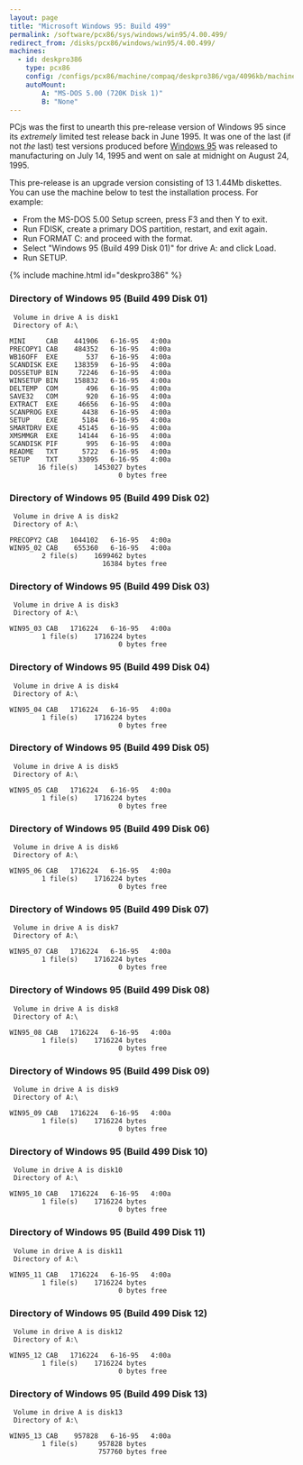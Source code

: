 ```yaml
---
layout: page
title: "Microsoft Windows 95: Build 499"
permalink: /software/pcx86/sys/windows/win95/4.00.499/
redirect_from: /disks/pcx86/windows/win95/4.00.499/
machines:
  - id: deskpro386
    type: pcx86
    config: /configs/pcx86/machine/compaq/deskpro386/vga/4096kb/machine.xml
    autoMount:
        A: "MS-DOS 5.00 (720K Disk 1)"
        B: "None"
---
```


PCjs was the first to unearth this pre-release version of Windows 95 since its *extremely* limited
test release back in June 1995.  It was one of the last (if not *the* last) test versions produced before
[Windows 95](/software/pcx86/sys/windows/win95/4.00.950/) was released to manufacturing on July 14, 1995 and went on sale
at midnight on August 24, 1995.

This pre-release is an upgrade version consisting of 13 1.44Mb diskettes.  You can use the machine below to test the
installation process.  For example:

- From the MS-DOS 5.00 Setup screen, press F3 and then Y to exit.
- Run FDISK, create a primary DOS partition, restart, and exit again.
- Run FORMAT C: and proceed with the format.
- Select "Windows 95 (Build 499 Disk 01)" for drive A: and click Load.
- Run SETUP.

{% include machine.html id="deskpro386" %}

### Directory of Windows 95 (Build 499 Disk 01)

     Volume in drive A is disk1
     Directory of A:\

    MINI     CAB    441906   6-16-95   4:00a
    PRECOPY1 CAB    484352   6-16-95   4:00a
    WB16OFF  EXE       537   6-16-95   4:00a
    SCANDISK EXE    138359   6-16-95   4:00a
    DOSSETUP BIN     72246   6-16-95   4:00a
    WINSETUP BIN    158832   6-16-95   4:00a
    DELTEMP  COM       496   6-16-95   4:00a
    SAVE32   COM       920   6-16-95   4:00a
    EXTRACT  EXE     46656   6-16-95   4:00a
    SCANPROG EXE      4438   6-16-95   4:00a
    SETUP    EXE      5184   6-16-95   4:00a
    SMARTDRV EXE     45145   6-16-95   4:00a
    XMSMMGR  EXE     14144   6-16-95   4:00a
    SCANDISK PIF       995   6-16-95   4:00a
    README   TXT      5722   6-16-95   4:00a
    SETUP    TXT     33095   6-16-95   4:00a
           16 file(s)    1453027 bytes
                               0 bytes free

### Directory of Windows 95 (Build 499 Disk 02)

     Volume in drive A is disk2
     Directory of A:\

    PRECOPY2 CAB   1044102   6-16-95   4:00a
    WIN95_02 CAB    655360   6-16-95   4:00a
            2 file(s)    1699462 bytes
                           16384 bytes free

### Directory of Windows 95 (Build 499 Disk 03)

     Volume in drive A is disk3
     Directory of A:\

    WIN95_03 CAB   1716224   6-16-95   4:00a
            1 file(s)    1716224 bytes
                               0 bytes free

### Directory of Windows 95 (Build 499 Disk 04)

     Volume in drive A is disk4
     Directory of A:\

    WIN95_04 CAB   1716224   6-16-95   4:00a
            1 file(s)    1716224 bytes
                               0 bytes free

### Directory of Windows 95 (Build 499 Disk 05)

     Volume in drive A is disk5
     Directory of A:\

    WIN95_05 CAB   1716224   6-16-95   4:00a
            1 file(s)    1716224 bytes
                               0 bytes free

### Directory of Windows 95 (Build 499 Disk 06)

     Volume in drive A is disk6
     Directory of A:\

    WIN95_06 CAB   1716224   6-16-95   4:00a
            1 file(s)    1716224 bytes
                               0 bytes free

### Directory of Windows 95 (Build 499 Disk 07)

     Volume in drive A is disk7
     Directory of A:\

    WIN95_07 CAB   1716224   6-16-95   4:00a
            1 file(s)    1716224 bytes
                               0 bytes free

### Directory of Windows 95 (Build 499 Disk 08)

     Volume in drive A is disk8
     Directory of A:\

    WIN95_08 CAB   1716224   6-16-95   4:00a
            1 file(s)    1716224 bytes
                               0 bytes free

### Directory of Windows 95 (Build 499 Disk 09)

     Volume in drive A is disk9
     Directory of A:\

    WIN95_09 CAB   1716224   6-16-95   4:00a
            1 file(s)    1716224 bytes
                               0 bytes free

### Directory of Windows 95 (Build 499 Disk 10)

     Volume in drive A is disk10
     Directory of A:\

    WIN95_10 CAB   1716224   6-16-95   4:00a
            1 file(s)    1716224 bytes
                               0 bytes free

### Directory of Windows 95 (Build 499 Disk 11)

     Volume in drive A is disk11
     Directory of A:\

    WIN95_11 CAB   1716224   6-16-95   4:00a
            1 file(s)    1716224 bytes
                               0 bytes free

### Directory of Windows 95 (Build 499 Disk 12)

     Volume in drive A is disk12
     Directory of A:\

    WIN95_12 CAB   1716224   6-16-95   4:00a
            1 file(s)    1716224 bytes
                               0 bytes free

### Directory of Windows 95 (Build 499 Disk 13)

     Volume in drive A is disk13
     Directory of A:\

    WIN95_13 CAB    957828   6-16-95   4:00a
            1 file(s)     957828 bytes
                          757760 bytes free

